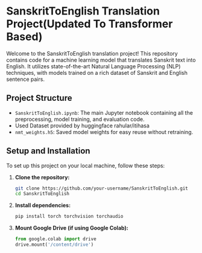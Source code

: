 # SanskritToEnglish Translation Project(Updated To Transformer Based)

Welcome to the SanskritToEnglish translation project! This repository contains code for a machine learning model that translates Sanskrit text into English. It utilizes state-of-the-art Natural Language Processing (NLP) techniques, with models trained on a rich dataset of Sanskrit and English sentence pairs.

## Project Structure

- `SanskritToEnglish.ipynb`: The main Jupyter notebook containing all the preprocessing, model training, and evaluation code.
-  Used Dataset provided by huggingface rahular/itihasa
- `nmt_weights.h5`: Saved model weights for easy reuse without retraining.

## Setup and Installation

To set up this project on your local machine, follow these steps:

1. **Clone the repository:**
   ```bash
   git clone https://github.com/your-username/SanskritToEnglish.git
   cd SanskritToEnglish
2. **Install dependencies:**
    ```bash
    pip install torch torchvision torchaudio
    
3. **Mount Google Drive (if using Google Colab):**
    ```python
    from google.colab import drive
    drive.mount('/content/drive')
